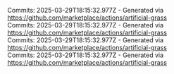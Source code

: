 Commits: 2025-03-29T18:15:32.977Z - Generated via https://github.com/marketplace/actions/artificial-grass
<br>
Commits: 2025-03-29T18:15:32.977Z - Generated via https://github.com/marketplace/actions/artificial-grass
<br>
Commits: 2025-03-29T18:15:32.977Z - Generated via https://github.com/marketplace/actions/artificial-grass
<br>
Commits: 2025-03-29T18:15:32.977Z - Generated via https://github.com/marketplace/actions/artificial-grass
<br>
